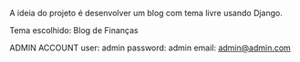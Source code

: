 A ideia do projeto é desenvolver um blog com tema livre usando Django.

Tema escolhido: Blog de Finanças

ADMIN ACCOUNT
user: admin
password: admin
email: admin@admin.com